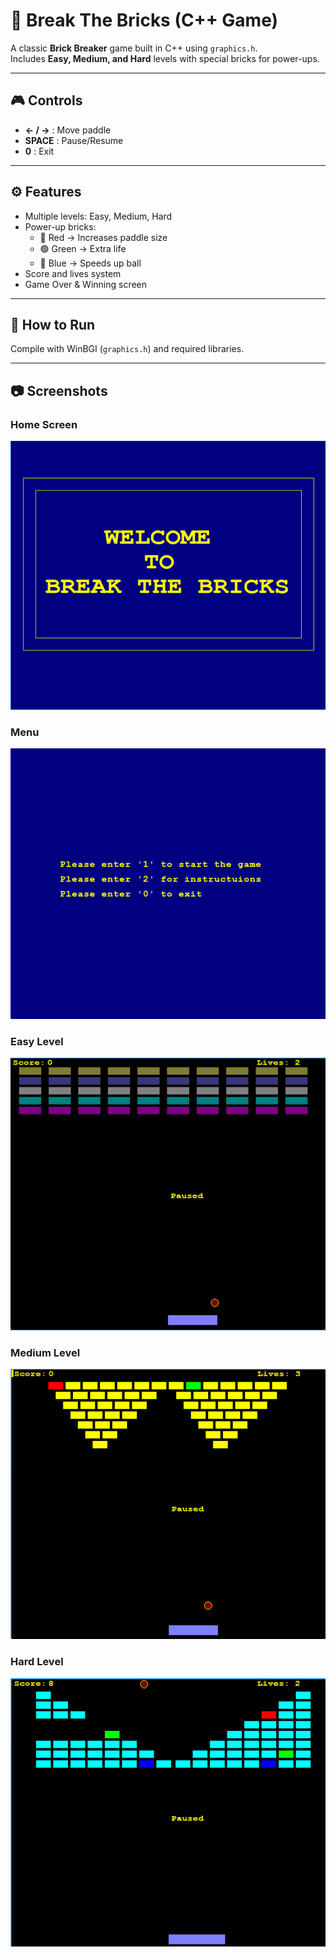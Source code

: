 # 🧱 Break The Bricks (C++ Game)

A classic **Brick Breaker** game built in C++ using `graphics.h`.  
Includes **Easy, Medium, and Hard** levels with special bricks for power-ups.  

---

## 🎮 Controls
- **← / →** : Move paddle  
- **SPACE** : Pause/Resume  
- **0** : Exit  

---

## ⚙️ Features
- Multiple levels: Easy, Medium, Hard  
- Power-up bricks:
  - 🔴 Red → Increases paddle size  
  - 🟢 Green → Extra life  
  - 🔵 Blue → Speeds up ball  
- Score and lives system  
- Game Over & Winning screen  

---

## 🚀 How to Run
Compile with WinBGI (`graphics.h`) and required libraries.

---

## 📷 Screenshots

### Home Screen
![Home Screen](screenshots/HomeScreen.png)

### Menu
![Menu](screenshots/Menu.png)

### Easy Level
![Easy Level](screenshots/Level1.png)

### Medium Level
![Medium Level](screenshots/Level2.png)

### Hard Level
![Hard Level](screenshots/Level3.png)



